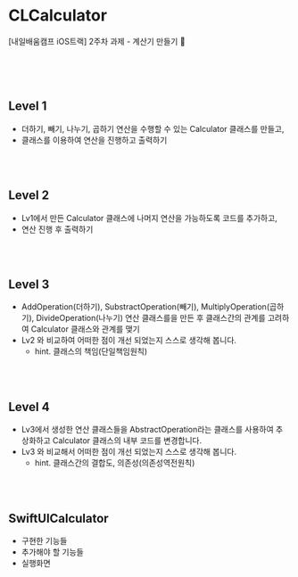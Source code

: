 # CLCalculator
[내일배움캠프 iOS트랙] 2주차 과제 - 계산기 만들기 🧮

<br><br><br>

## Level 1
- 더하기, 빼기, 나누기, 곱하기 연산을 수행할 수 있는 Calculator 클래스를 만들고, 
- 클래스를 이용하여 연산을 진행하고 출력하기  

<br><br>

## Level 2
- Lv1에서 만든 Calculator 클래스에 나머지 연산을 가능하도록 코드를 추가하고, 
- 연산 진행 후 출력하기

<br><br>

## Level 3
- AddOperation(더하기), SubstractOperation(빼기), MultiplyOperation(곱하기), DivideOperation(나누기) 연산 클래스를을 만든 후 클래스간의 관계를 고려하여 Calculator 클래스와 관계를 맺기
- Lv2 와 비교하여 어떠한 점이 개선 되었는지 스스로 생각해 봅니다.
    - hint. 클래스의 책임(단일책임원칙)

<br><br>

## Level 4
- Lv3에서 생성한 연산 클래스들을 AbstractOperation라는 클래스를 사용하여 추상화하고 Calculator 클래스의 내부 코드를 변경합니다.
- Lv3 와 비교해서 어떠한 점이 개선 되었는지 스스로 생각해 봅니다.
    - hint. 클래스간의 결합도, 의존성(의존성역전원칙)

<br><br>

## SwiftUICalculator
- 구현한 기능들 
- 추가해야 할 기능들
- 실행화면
